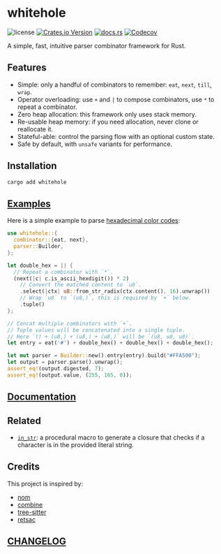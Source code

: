 # whitehole

![license](https://img.shields.io/github/license/DiscreteTom/whitehole?style=flat-square)
[![Crates.io Version](https://img.shields.io/crates/v/whitehole?style=flat-square)](https://crates.io/crates/whitehole)
[![docs.rs](https://img.shields.io/docsrs/whitehole?style=flat-square)](https://docs.rs/whitehole/)
[![Codecov](https://img.shields.io/codecov/c/github/DiscreteTom/whitehole?style=flat-square)](https://codecov.io/gh/DiscreteTom/whitehole)

A simple, fast, intuitive parser combinator framework for Rust.

## Features

- Simple: only a handful of combinators to remember: `eat`, `next`, `till`, `wrap`.
- Operator overloading: use `+` and `|` to compose combinators, use `*` to repeat a combinator.
- Zero heap allocation: this framework only uses stack memory.
- Re-usable heap memory: if you need allocation, never clone or reallocate it.
- Stateful-able: control the parsing flow with an optional custom state.
- Safe by default, with `unsafe` variants for performance.

## Installation

```bash
cargo add whitehole
```

## [Examples](./examples)

Here is a simple example to parse [hexadecimal color codes](./examples/hex_color.rs):

```rust
use whitehole::{
  combinator::{eat, next},
  parser::Builder,
};

let double_hex = || {
  // Repeat a combinator with `*`.
  (next(|c| c.is_ascii_hexdigit()) * 2)
    // Convert the matched content to `u8`.
    .select(|ctx| u8::from_str_radix(ctx.content(), 16).unwrap())
    // Wrap `u8` to `(u8,)`, this is required by `+` below.
    .tuple()
};

// Concat multiple combinators with `+`.
// Tuple values will be concatenated into a single tuple.
// Here `() + (u8,) + (u8,) + (u8,)` will be `(u8, u8, u8)`.
let entry = eat('#') + double_hex() + double_hex() + double_hex();

let mut parser = Builder::new().entry(entry).build("#FFA500");
let output = parser.parse().unwrap();
assert_eq!(output.digested, 7);
assert_eq!(output.value, (255, 165, 0));
```

## [Documentation](https://docs.rs/whitehole/)

## Related

- [`in_str`](https://github.com/DiscreteTom/in_str/): a procedural macro to generate a closure that checks if a character is in the provided literal string.

## Credits

This project is inspired by:

- [nom](https://github.com/rust-bakery/nom)
- [combine](https://github.com/Marwes/combine)
- [tree-sitter](https://github.com/tree-sitter/tree-sitter)
- [retsac](https://github.com/DiscreteTom/retsac)

## [CHANGELOG](./CHANGELOG.md)

